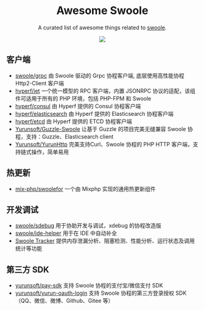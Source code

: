 <div align="center">

# Awesome Swoole

A curated list of awesome things related to <a href="//github.com/swoole/swoole-src">swoole</a>.

<img src="https://cdn.jsdelivr.net/gh/swoole/swoole-src/mascot.png">

</div>

## 客户端

- [swoole/grpc](https://github.com/swoole/grpc) 由 Swoole 驱动的 Grpc 协程客户端, 底层使用高性能协程 Http2-Client 客户端
- [hyperf/jet](https://github.com/hyperf/jet) 一个统一模型的 RPC 客户端，内置 JSONRPC 协议的适配，该组件可适用于所有的 PHP 环境，包括 PHP-FPM 和 Swoole
- [hyperf/consul](https://github.com/hyperf/consul) 由 Hyperf 提供的 Consul 协程客户端
- [hyperf/elasticsearch](https://github.com/hyperf/elasticsearch) 由 Hyperf 提供的 Elasticsearch 协程客户端
- [hyperf/etcd](https://github.com/hyperf/etcd) 由 Hyperf 提供的 ETCD 协程客户端
- [Yurunsoft/Guzzle-Swoole](https://github.com/Yurunsoft/Guzzle-Swoole) 让基于 Guzzle 的项目完美无缝兼容 Swoole 协程，支持：Guzzle、Elasticsearch client
- [Yurunsoft/YurunHttp](https://github.com/Yurunsoft/YurunHttp) 完美支持Curl、Swoole 协程的 PHP HTTP 客户端，支持链式操作，简单易用

## 热更新

- [mix-php/swoolefor](https://github.com/mix-php/swoolefor) 一个由 Mixphp 实现的通用热更新组件

## 开发调试

- [swoole/sdebug](https://github.com/swoole/sdebug) 用于协助开发与调试，xdebug 的协程改造版
- [swoole/ide-helper](https://github.com/swoole/ide-helper) 用于在 IDE 中自动补全
- [Swoole Tracker](https://business.swoole.com/tracker.html) 提供内存泄漏分析、阻塞检测、性能分析、运行状态及调用统计等功能

## 第三方 SDK

- [yurunsoft/pay-sdk](https://github.com/Yurunsoft/PaySDK) 支持 Swoole 协程的支付宝/微信支付 SDK
- [yurunsoft/yurun-oauth-login](https://github.com/Yurunsoft/YurunOAuthLogin) 支持 Swoole 协程的第三方登录授权 SDK（QQ、微信、微博、Github、Gitee 等）